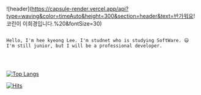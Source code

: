 


![header](https://capsule-render.vercel.app/api?type=waving&color=timeAuto&height=300&section=header&text=반가워요! 코린이 이희경입니다.%20&fontSize=30)





<pre>
<code>
Hello, I'm hee kyeong Lee. I'm studnet who is studying SoftWare. 😃
I'm still junior, but I will be a professional developer.


</code>
</pre>





[![Top Langs](https://github-readme-stats.vercel.app/api/top-langs/?username=mmm5910&layout=compact)](https://github.com/mmm5910/github-readme-stats)


[![Hits](https://hits.seeyoufarm.com/api/count/incr/badge.svg?url=https%3A%2F%2Fgithub.com%2Fmmm5910%2Fhit-counter&count_bg=%23A7A5C8&title_bg=%235B5D7A&icon=&icon_color=%23E7E7E7&title=hits&edge_flat=false)](https://hits.seeyoufarm.com)
